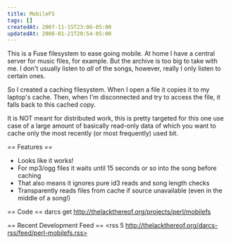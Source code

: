 ```yaml
---
title: MobileFS
tags: []
createdAt: 2007-11-15T23:06-05:00
updatedAt: 2008-01-21T20:54-05:00
---
```


This is a Fuse filesystem to ease going mobile. At home I have a central server for music files, for example. But the archive is too big to take with me. I don't usually listen to _all_ of the songs, however, really I only listen to certain ones.

So I created a caching filesystem. When I open a file it copies it to my laptop's cache. Then, when I'm disconnected and try to access the file, it falls back to this cached copy.

It is NOT meant for distributed work, this is pretty targeted for this one use case of a large amount of basically read-only data of which you want to cache only the most recently (or most frequently) used bit.

== Features ==
* Looks like it works!
* For mp3/ogg files it waits until 15 seconds or so into the song before caching
* That also means it ignores pure id3 reads and song length checks
* Transparently reads files from cache if source unavailable (even in the middle of a song!)

== Code ==
darcs get http://thelackthereof.org/projects/perl/mobilefs

== Recent Development Feed ==
<rss 5 http://thelackthereof.org/darcs-rss/feed/perl-mobilefs.rss>

